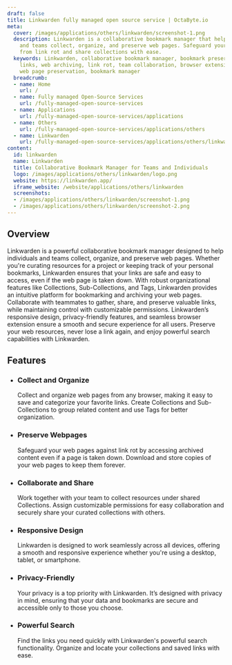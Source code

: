 ```yaml
---
draft: false
title: Linkwarden fully managed open source service | OctaByte.io
meta:
  cover: /images/applications/others/linkwarden/screenshot-1.png
  description: Linkwarden is a collaborative bookmark manager that helps individuals
    and teams collect, organize, and preserve web pages. Safeguard your resources
    from link rot and share collections with ease.
  keywords: Linkwarden, collaborative bookmark manager, bookmark preservation, organize
    links, web archiving, link rot, team collaboration, browser extension, privacy-friendly,
    web page preservation, bookmark manager
  breadcrumb:
  - name: Home
    url: /
  - name: Fully managed Open-Source Services
    url: /fully-managed-open-source-services
  - name: Applications
    url: /fully-managed-open-source-services/applications
  - name: Others
    url: /fully-managed-open-source-services/applications/others
  - name: Linkwarden
    url: /fully-managed-open-source-services/applications/others/linkwarden
content:
  id: linkwarden
  name: Linkwarden
  title: Collaborative Bookmark Manager for Teams and Individuals
  logo: /images/applications/others/linkwarden/logo.png
  website: https://linkwarden.app/
  iframe_website: /website/applications/others/linkwarden
  screenshots:
  - /images/applications/others/linkwarden/screenshot-1.png
  - /images/applications/others/linkwarden/screenshot-2.png
---
```


## Overview

Linkwarden is a powerful collaborative bookmark manager designed to help individuals and teams collect, organize, and preserve web pages. Whether you're curating resources for a project or keeping track of your personal bookmarks, Linkwarden ensures that your links are safe and easy to access, even if the web page is taken down. With robust organizational features like Collections, Sub-Collections, and Tags, Linkwarden provides an intuitive platform for bookmarking and archiving your web pages. Collaborate with teammates to gather, share, and preserve valuable links, while maintaining control with customizable permissions. Linkwarden’s responsive design, privacy-friendly features, and seamless browser extension ensure a smooth and secure experience for all users. Preserve your web resources, never lose a link again, and enjoy powerful search capabilities with Linkwarden.

## Features

- ### Collect and Organize

  Collect and organize web pages from any browser, making it easy to save and categorize your favorite links. Create Collections and Sub-Collections to group related content and use Tags for better organization.

- ### Preserve Webpages

  Safeguard your web pages against link rot by accessing archived content even if a page is taken down. Download and store copies of your web pages to keep them forever.

- ### Collaborate and Share

  Work together with your team to collect resources under shared Collections. Assign customizable permissions for easy collaboration and securely share your curated collections with others.

- ### Responsive Design

  Linkwarden is designed to work seamlessly across all devices, offering a smooth and responsive experience whether you're using a desktop, tablet, or smartphone.

- ### Privacy-Friendly

  Your privacy is a top priority with Linkwarden. It’s designed with privacy in mind, ensuring that your data and bookmarks are secure and accessible only to those you choose.

- ### Powerful Search

  Find the links you need quickly with Linkwarden's powerful search functionality. Organize and locate your collections and saved links with ease.